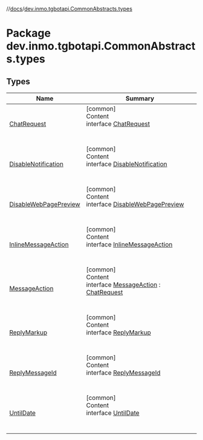 //[docs](../../index.md)/[dev.inmo.tgbotapi.CommonAbstracts.types](index.md)



# Package dev.inmo.tgbotapi.CommonAbstracts.types  


## Types  
  
|  Name |  Summary | 
|---|---|
| <a name="dev.inmo.tgbotapi.CommonAbstracts.types/ChatRequest///PointingToDeclaration/"></a>[ChatRequest](-chat-request/index.md)| <a name="dev.inmo.tgbotapi.CommonAbstracts.types/ChatRequest///PointingToDeclaration/"></a>[common]  <br>Content  <br>interface [ChatRequest](-chat-request/index.md)  <br><br><br>|
| <a name="dev.inmo.tgbotapi.CommonAbstracts.types/DisableNotification///PointingToDeclaration/"></a>[DisableNotification](-disable-notification/index.md)| <a name="dev.inmo.tgbotapi.CommonAbstracts.types/DisableNotification///PointingToDeclaration/"></a>[common]  <br>Content  <br>interface [DisableNotification](-disable-notification/index.md)  <br><br><br>|
| <a name="dev.inmo.tgbotapi.CommonAbstracts.types/DisableWebPagePreview///PointingToDeclaration/"></a>[DisableWebPagePreview](-disable-web-page-preview/index.md)| <a name="dev.inmo.tgbotapi.CommonAbstracts.types/DisableWebPagePreview///PointingToDeclaration/"></a>[common]  <br>Content  <br>interface [DisableWebPagePreview](-disable-web-page-preview/index.md)  <br><br><br>|
| <a name="dev.inmo.tgbotapi.CommonAbstracts.types/InlineMessageAction///PointingToDeclaration/"></a>[InlineMessageAction](-inline-message-action/index.md)| <a name="dev.inmo.tgbotapi.CommonAbstracts.types/InlineMessageAction///PointingToDeclaration/"></a>[common]  <br>Content  <br>interface [InlineMessageAction](-inline-message-action/index.md)  <br><br><br>|
| <a name="dev.inmo.tgbotapi.CommonAbstracts.types/MessageAction///PointingToDeclaration/"></a>[MessageAction](-message-action/index.md)| <a name="dev.inmo.tgbotapi.CommonAbstracts.types/MessageAction///PointingToDeclaration/"></a>[common]  <br>Content  <br>interface [MessageAction](-message-action/index.md) : [ChatRequest](-chat-request/index.md)  <br><br><br>|
| <a name="dev.inmo.tgbotapi.CommonAbstracts.types/ReplyMarkup///PointingToDeclaration/"></a>[ReplyMarkup](-reply-markup/index.md)| <a name="dev.inmo.tgbotapi.CommonAbstracts.types/ReplyMarkup///PointingToDeclaration/"></a>[common]  <br>Content  <br>interface [ReplyMarkup](-reply-markup/index.md)  <br><br><br>|
| <a name="dev.inmo.tgbotapi.CommonAbstracts.types/ReplyMessageId///PointingToDeclaration/"></a>[ReplyMessageId](-reply-message-id/index.md)| <a name="dev.inmo.tgbotapi.CommonAbstracts.types/ReplyMessageId///PointingToDeclaration/"></a>[common]  <br>Content  <br>interface [ReplyMessageId](-reply-message-id/index.md)  <br><br><br>|
| <a name="dev.inmo.tgbotapi.CommonAbstracts.types/UntilDate///PointingToDeclaration/"></a>[UntilDate](-until-date/index.md)| <a name="dev.inmo.tgbotapi.CommonAbstracts.types/UntilDate///PointingToDeclaration/"></a>[common]  <br>Content  <br>interface [UntilDate](-until-date/index.md)  <br><br><br>|


